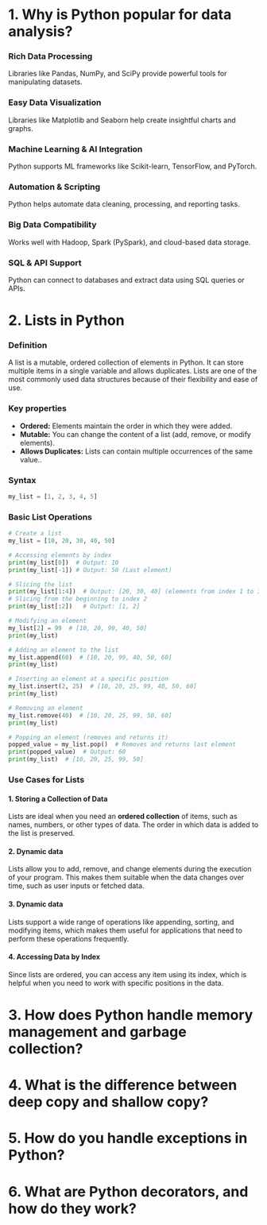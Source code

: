 # 1. Why is Python popular for data analysis?

### Rich Data Processing
Libraries like Pandas, NumPy, and SciPy provide powerful tools for manipulating datasets.
### Easy Data Visualization
Libraries like Matplotlib and Seaborn help create insightful charts and graphs.
### Machine Learning & AI Integration
Python supports ML frameworks like Scikit-learn, TensorFlow, and PyTorch.
### Automation & Scripting
Python helps automate data cleaning, processing, and reporting tasks.
### Big Data Compatibility
Works well with Hadoop, Spark (PySpark), and cloud-based data storage.
### SQL & API Support
Python can connect to databases and extract data using SQL queries or APIs.

# 2. Lists in Python

### Definition

A list is a mutable, ordered collection of elements in Python.
It can store multiple items in a single variable and allows duplicates. 
Lists are one of the most commonly used data structures because of their flexibility and ease of use.

### Key properties
- **Ordered:** Elements maintain the order in which they were added.
- **Mutable:** You can change the content of a list (add, remove, or modify elements).
- **Allows Duplicates:** Lists can contain multiple occurrences of the same value..

### Syntax
```python
my_list = [1, 2, 3, 4, 5]
```
### Basic List Operations
```python
# Create a list
my_list = [10, 20, 30, 40, 50]

# Accessing elements by index
print(my_list[0])  # Output: 10
print(my_list[-1]) # Output: 50 (Last element)

# Slicing the list
print(my_list[1:4])  # Output: [20, 30, 40] (elements from index 1 to 3)
# Slicing from the beginning to index 2
print(my_list[:2])   # Output: [1, 2]

# Modifying an element
my_list[2] = 99  # [10, 20, 99, 40, 50]
print(my_list)

# Adding an element to the list
my_list.append(60)  # [10, 20, 99, 40, 50, 60]
print(my_list)

# Inserting an element at a specific position
my_list.insert(2, 25)  # [10, 20, 25, 99, 40, 50, 60]
print(my_list)

# Removing an element
my_list.remove(40)  # [10, 20, 25, 99, 50, 60]
print(my_list)

# Popping an element (removes and returns it)
popped_value = my_list.pop()  # Removes and returns last element
print(popped_value)  # Output: 60
print(my_list)  # [10, 20, 25, 99, 50]
```
### Use Cases for Lists
#### 1. Storing a Collection of Data
Lists are ideal when you need an **ordered collection** of items, such as names, numbers, or other types of data.
The order in which data is added to the list is preserved.
#### 2. Dynamic data
Lists allow you to add, remove, and change elements during the execution of your program.
This makes them suitable when the data changes over time, such as user inputs or fetched data.
#### 3. Dynamic data
Lists support a wide range of operations like appending, sorting, and modifying items,
which makes them useful for applications that need to perform these operations frequently.
#### 4. Accessing Data by Index
Since lists are ordered, you can access any item using its index,
which is helpful when you need to work with specific positions in the data.

# 3. How does Python handle memory management and garbage collection?
# 4. What is the difference between deep copy and shallow copy?
# 5. How do you handle exceptions in Python?
# 6. What are Python decorators, and how do they work?
